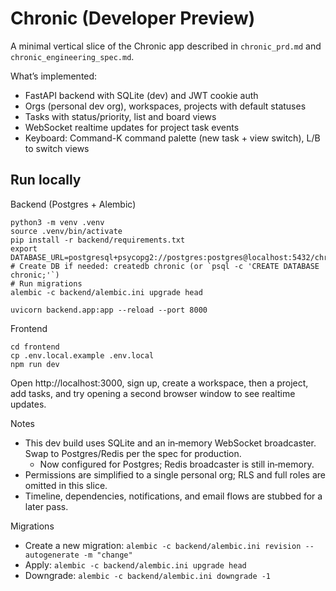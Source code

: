# Chronic (Developer Preview)

A minimal vertical slice of the Chronic app described in `chronic_prd.md` and `chronic_engineering_spec.md`.

What’s implemented:
- FastAPI backend with SQLite (dev) and JWT cookie auth
- Orgs (personal dev org), workspaces, projects with default statuses
- Tasks with status/priority, list and board views
- WebSocket realtime updates for project task events
- Keyboard: Command-K command palette (new task + view switch), L/B to switch views

## Run locally

Backend (Postgres + Alembic)
```
python3 -m venv .venv
source .venv/bin/activate
pip install -r backend/requirements.txt
export DATABASE_URL=postgresql+psycopg2://postgres:postgres@localhost:5432/chronic
# Create DB if needed: createdb chronic (or `psql -c 'CREATE DATABASE chronic;'`)
# Run migrations
alembic -c backend/alembic.ini upgrade head

uvicorn backend.app:app --reload --port 8000
```

Frontend
```
cd frontend
cp .env.local.example .env.local
npm run dev
```

Open http://localhost:3000, sign up, create a workspace, then a project, add tasks, and try opening a second browser window to see realtime updates.

Notes
- This dev build uses SQLite and an in‑memory WebSocket broadcaster. Swap to Postgres/Redis per the spec for production.
  - Now configured for Postgres; Redis broadcaster is still in‑memory.
- Permissions are simplified to a single personal org; RLS and full roles are omitted in this slice.
- Timeline, dependencies, notifications, and email flows are stubbed for a later pass.

Migrations
- Create a new migration: `alembic -c backend/alembic.ini revision --autogenerate -m "change"`
- Apply: `alembic -c backend/alembic.ini upgrade head`
- Downgrade: `alembic -c backend/alembic.ini downgrade -1`

